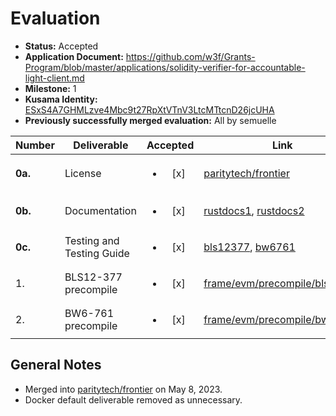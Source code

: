 # Evaluation

- **Status:** Accepted
- **Application Document:** https://github.com/w3f/Grants-Program/blob/master/applications/solidity-verifier-for-accountable-light-client.md
- **Milestone:** 1
- **Kusama Identity:** [ESxS4A7GHMLzve4Mbc9t27RpXtVTnV3LtcMTtcnD26jcUHA](https://polkascan.io/pre/kusama/account/ESxS4A7GHMLzve4Mbc9t27RpXtVTnV3LtcMTtcnD26jcUHA)
- **Previously successfully merged evaluation:** All by semuelle

| Number  | Deliverable               |        Accepted        | Link                                                                                                                                                                                                                                               | Evaluation Notes                                 |
| ------- | ------------------------- | :--------------------: | -------------------------------------------------------------------------------------------------------------------------------------------------------------------------------------------------------------------------------------------------- | ------------------------------------------------ |
| **0a.** | License                   | <ul><li>[x] </li></ul> | [paritytech/frontier](https://github.com/paritytech/frontier/blob/fba84577bf6507d76d40af891d2db38f4e385c11/LICENSE-APACHE2)                                                                                                                        | Apache 2.0, as dictated by `paritytech/frontier` |
| **0b.** | Documentation             | <ul><li>[x] </li></ul> | [rustdocs1](https://paritytech.github.io/frontier/rustdocs/pallet_evm_precompile_bls12377/index.html), [rustdocs2](https://paritytech.github.io/frontier/rustdocs/pallet_evm_precompile_bw6761/index.html)                                         | Good inline documentation.                       |
| **0c.** | Testing and Testing Guide | <ul><li>[x] </li></ul> | [bls12377](https://github.com/paritytech/frontier/blob/fba84577bf6507d76d40af891d2db38f4e385c11/frame/evm/precompile/bls12377/src/tests.rs), [bw6761](https://github.com/paritytech/frontier/blob/master/frame/evm/precompile/bw6761/src/tests.rs) | —                                                |
| 1.      | BLS12-377 precompile      | <ul><li>[x] </li></ul> | [frame/evm/precompile/bls12377](https://github.com/paritytech/frontier/tree/fba84577bf6507d76d40af891d2db38f4e385c11/frame/evm/precompile/bls12377)                                                                                                | —                                                |
| 2.      | BW6-761 precompile        | <ul><li>[x] </li></ul> | [frame/evm/precompile/bw6761](https://github.com/paritytech/frontier/tree/fba84577bf6507d76d40af891d2db38f4e385c11/frame/evm/precompile/bw6761)                                                                                                    | —                                                |

## General Notes

- Merged into [paritytech/frontier](https://github.com/paritytech/frontier/pull/1049/) on May 8, 2023.
- Docker default deliverable removed as unnecessary.
